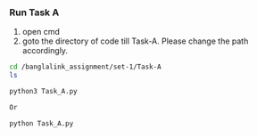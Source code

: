 ### Run Task A
1. open cmd 
2. goto the directory of code till Task-A. Please change the path accordingly.

```bash 
cd /banglalink_assignment/set-1/Task-A
ls
```

```bash 
python3 Task_A.py

Or

python Task_A.py
```
